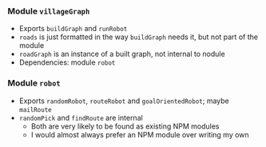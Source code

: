 ### Module `villageGraph`

* Exports `buildGraph` and `runRobot`
* `roads` is just formatted in the way `buildGraph` needs it, but not part of the module
* `roadGraph` is an instance of a built graph, not internal to nodule
* Dependencies: module `robot`

### Module `robot`

* Exports `randomRobot`, `routeRobot` and `goalOrientedRobot`; maybe `mailRoute`
* `randomPick` and `findRoute` are internal
  * Both are very likely to be found as existing NPM modules
  * I would almost always prefer an NPM module over writing my own
